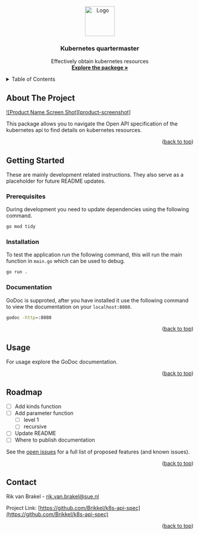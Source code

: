 <!-- Back t top pointer -->
<a name="readme-top"></a>


<!-- PROJECT LOGO -->
<br />
<div align="center">
  <a href="https://github.com/Brikkel/quartermaster-api">
    <img src="images/logo.png" alt="Logo" width="80" height="80">
  </a>

  <h3 align="center">Kubernetes quartermaster</h3>

  <p align="center">
    Effectively obtain kubernetes resources
    <br />
    <a href="https://github.com/Brikkel/quartermaster-api"><strong>Explore the packege »</strong></a>
    <br />
    
  </p>
</div>



<!-- TABLE OF CONTENTS -->
<details>
  <summary>Table of Contents</summary>
  <ol>
    <li>
      <a href="#about-the-project">About The Project</a>
    </li>
    <li>
      <a href="#getting-started">Getting Started</a>
      <ul>
        <li><a href="#prerequisites">Prerequisites</a></li>
        <li><a href="#installation">Installation</a></li>
      </ul>
    </li>
    <li><a href="#usage">Usage</a></li>
    <li><a href="#roadmap">Roadmap</a></li>
  </ol>
</details>



<!-- ABOUT THE PROJECT -->
## About The Project

[![Product Name Screen Shot][product-screenshot]](https://example.com)

This package allows you to navigate the Open API specification of the kubernetes api to find details on kubernetes resources.

<p align="right">(<a href="#readme-top">back to top</a>)</p>



<!-- GETTING STARTED -->
## Getting Started

These are mainly development related instructions. They also serve as a placeholder for future README updates.

### Prerequisites

During development you need to update dependencies using the following command.

```bash
go mod tidy
```


### Installation

To test the application run the following command, this will run the main function in `main.go` which can be used to debug.

```bash
go run .
```

### Documentation

GoDoc is supproted, after you have installed it use the following command to view the documentation on your `localhost:8080`.

```bash
godoc -http=:8080
```

<p align="right">(<a href="#readme-top">back to top</a>)</p>



<!-- USAGE EXAMPLES -->
## Usage

For usage explore the GoDoc documentation.

<p align="right">(<a href="#readme-top">back to top</a>)</p>



<!-- ROADMAP -->
## Roadmap

- [ ] Add kinds function
- [ ] Add parameter function
    - [ ] level 1
    - [ ] recursive
- [ ] Update README
- [ ] Where to publish documentation

See the [open issues](https://github.com/othneildrew/Best-README-Template/issues) for a full list of proposed features (and known issues).

<p align="right">(<a href="#readme-top">back to top</a>)</p>



<!-- CONTACT -->
## Contact

Rik van Brakel - rik.van.brakel@sue.nl

Project Link: [https://github.com/Brikkel/k8s-api-spec](https://github.com/Brikkel/k8s-api-spec)

<p align="right">(<a href="#readme-top">back to top</a>)</p>